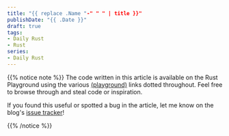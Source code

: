 ```yaml
---
title: "{{ replace .Name "-" " " | title }}"
publishDate: "{{ .Date }}"
draft: true
tags:
- Daily Rust
- Rust
series:
- Daily Rust
---
```


{{% notice note %}}
The code written in this article is available on the Rust Playground using the
various [(playground)][playground] links dotted throughout. Feel free to browse
through and steal code or inspiration.

If you found this useful or spotted a bug in the article, let me know on the
blog's [issue tracker][issue]!

[issue]: https://github.com/Michael-F-Bryan/adventures.michaelfbryan.com/issues
[playground]: https://play.rust-lang.org/
{{% /notice %}}
